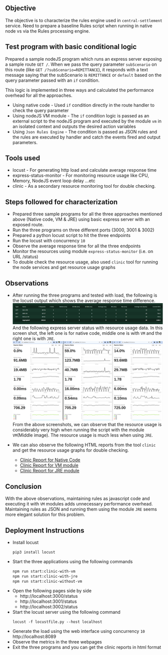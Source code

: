 ## Objective
The objective is to characterize the rules engine used in `central-settlement` service.
Need to prepare a baseline Rules script when running in native node vs via the Rules processing engine.

## Test program with basic conditional logic
Prepared a sample nodeJS program which runs an express server exposing a sample route `GET /`.
When we pass the query parameter `subScenario` on this route (like `GET /?subScenario=REMITTANCE`), it responds with a text message saying that the subScenario is `REMITTANCE` or `default` based on the query parameter passed with an `if` condition.

This logic is implemented in three ways and calculated the performance overhead for all the approaches.
- Using native code - Used `if` condition directly in the route handler to check the query parameter
- Using nodeJS VM module - The `if` condition logic is passed as an external script to the nodeJS program and executed by the module `vm` in an isolated context and outputs the desired action variables
- Using `Json Rules Engine` - The condition is passed as JSON rules and the rules are executed by handler and catch the events fired and output parameters.

## Tools used
- locust - For generating http load and calculate average response time
- express-status-monitor - For monitoring resource usage like CPU, Memory, NodeJS event loop delay ...etc
- clinic - As a secondary resource monitoring tool for double checking.

## Steps followed for characterization
- Prepared three sample programs for all the three approaches mentioned above (Native code, VM & JRE) using basic express server with an exposed route.
- Run the three programs on three different ports (3000, 3001 & 3002)
- Prepared a python locust script to hit the three endpoints
- Run the locust with concurrency `10`
- Observe the average response time for all the three endpoints
- Monitor the resources using module `express-status-monitor` (i.e. on URL /status)
- To double check the resource usage, also used `clinic` tool for running the node services and get resource usage graphs

## Observations
- After running the three programs and tested with load, the following is the locust output which shows the average response time difference.
![Locust Output](/assets/images/screenshot-locust.png)
  And the following express server status with resource usage data. In this screen shot, the left one is for native code, middle one is with `VM` and the right one is with `JRE`.
![Express Server Status](/assets/images/screenshot-express-status.png)
  From the above screenshots, we can observe that the resource usage is considerably very high when running the script with the module `VM`(Middle image).
  The resource usage is much less when using `JRE`.

- We can also observe the following HTML reports from the tool `clinic` and get the resource usage graphs for double checking.
  - [Clinic Report for Native Code](/assets/files/clinic-report-native-code.html)
  - [Clinic Report for VM module](/assets/files/clinic-report-with-vm.html)
  - [Clinic Report for JRE module](/assets/files/clinic-report-with-jre.html)

## Conclusion
With the above observations, maintaining rules as javascript code and executing it with `VM` modules adds unnecessary performance overhead.
Maintaining rules as JSON and running them using the module `JRE` seems more elegant solution for this problem.

## Deployment Instructions
- Install locust
  ```
  pip3 install locust
  ```
- Start the three applications using the following commands
  ```
  npm run start:clinic-with-vm
  npm run start:clinic-with-jre
  npm run start:clinic-without-vm
  ```
- Open the following pages side by side
  - http://localhost:3000/status
  - http://localhost:3001/status
  - http://localhost:3002/status
- Start the locust server using the following command
  ```
  locust -f locustfile.py --host localhost
  ```
- Generate the load using the web interface using concurrency `10`
  http://localhost:8089
- Observe the metrics in the three webpages
- Exit the three programs and you can get the clinic reports in html format
